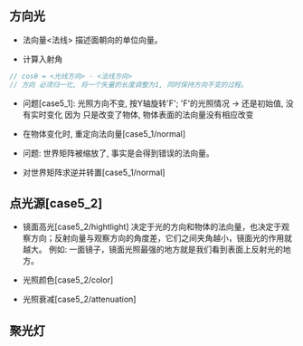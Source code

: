 ## 方向光

* 法向量<法线>
描述面朝向的单位向量。
- 计算入射角
```ts
// cosθ = <光线方向> · <法线方向>
// 方向 必须归一化, 将一个矢量的长度调整为1, 同时保持方向不变的过程。
```

* 问题[case5_1]: 光照方向不变, 按Y轴旋转'F'; 'F'的光照情况 -> 还是初始值, 没有实时变化
因为 只是改变了物体, 物体表面的法向量没有相应改变
- 在物体变化时, 重定向法向量[case5_1/normal]

* 问题: 世界矩阵被缩放了, 事实是会得到错误的法向量。
- 对世界矩阵求逆并转置[case5_1/normal]


## 点光源[case5_2]

* 镜面高光[case5_2/hightlight]
决定于光的方向和物体的法向量，也决定于观察方向；反射向量与观察方向的角度差，它们之间夹角越小，镜面光的作用就越大。
例如: 一面镜子，镜面光照最强的地方就是我们看到表面上反射光的地方。
[]("./assets/镜面光照.png")

* 光照颜色[case5_2/color]

* 光照衰减[case5_2/attenuation]

## 聚光灯
